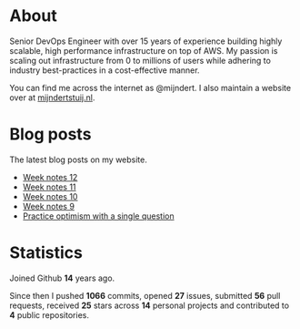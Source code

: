 # About

Senior DevOps Engineer with over 15 years of experience building highly scalable, high performance infrastructure on top of AWS. My passion is scaling out infrastructure from 0 to millions of users while adhering to industry best-practices in a cost-effective manner.

You can find me across the internet as @mijndert. I also maintain a website over at [mijndertstuij.nl](https://mijndertstuij.nl/).

# Blog posts

The latest blog posts on my website.

<!-- BLOGPOSTS:START -->
- [Week notes 12](https://mijndertstuij.nl/posts/week-notes-12/)
- [Week notes 11](https://mijndertstuij.nl/posts/week-notes-11/)
- [Week notes 10](https://mijndertstuij.nl/posts/week-notes-10/)
- [Week notes 9](https://mijndertstuij.nl/posts/week-notes-9/)
- [Practice optimism with a single question](https://mijndertstuij.nl/posts/practice-optimism-w-single-question/)
<!-- BLOGPOSTS:END -->

# Statistics

Joined Github **14** years ago.

Since then I pushed **1066** commits, opened **27** issues, submitted **56** pull requests, received **25** stars across **14** personal projects and contributed to **4** public repositories.
